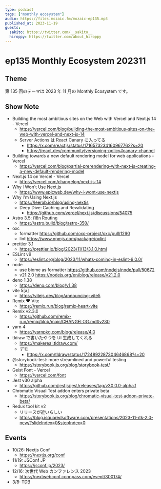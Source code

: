 ```yaml
---
type: podcast
tags: ["monthly ecosystem"]
audio: https://files.mozaic.fm/mozaic-ep135.mp3
published_at: 2023-11-19
guests:
  sakito: https://twitter.com/__sakito__
  hiroppy: https://twitter.com/about_hiroppy
---
```


# ep135 Monthly Ecosystem 202311

## Theme

第 135 回のテーマは 2023 年 11 月の Monthly Ecosystem です。

## Show Note

- Building the most ambitious sites on the Web with Vercel and Next.js 14 - Vercel
  - https://vercel.com/blog/building-the-most-ambitious-sites-on-the-web-with-vercel-and-next-js-14
  - Server Actions は React Canary に入ってる
    - https://x.com/reactjs/status/1716573234160967762?s=20
    - https://react.dev/community/versioning-policy#canary-channel
- Building towards a new default rendering model for web applications - Vercel
  - https://vercel.com/blog/partial-prerendering-with-next-js-creating-a-new-default-rendering-model
- Next.js 14 on Vercel - Vercel
  - https://vercel.com/changelog/next-js-14
- Why I Won't Use Next.js
  - https://www.epicweb.dev/why-i-wont-use-nextjs
- Why I'm Using Next.js
  - https://leerob.io/blog/using-nextjs
  - Deep Dive: Caching and Revalidating
    - https://github.com/vercel/next.js/discussions/54075
- Astro 3.5: i18n Routing
  - https://astro.build/blog/astro-350/
- oxc
  - formatter https://github.com/oxc-project/oxc/pull/1260
  - lint https://www.npmjs.com/package/oxlint
- prettier 3.1
  - https://prettier.io/blog/2023/11/13/3.1.0.html
- ESLint v9
  - https://eslint.org/blog/2023/11/whats-coming-in-eslint-9.0.0/
- node
  - use biome as formatter https://github.com/nodejs/node/pull/50672
  - v21.2.0 https://nodejs.org/en/blog/release/v21.2.0
- deno 1.38
  - https://deno.com/blog/v1.38
- vite 5[a]
  - https://vitejs.dev/blog/announcing-vite5
- Remix ❤️ Vite
  - https://remix.run/blog/remix-heart-vite
- Remix v2.3.0
  - https://github.com/remix-run/remix/blob/main/CHANGELOG.md#v230
- yarn 4
  - https://yarnpkg.com/blog/release/4.0
- tldraw で書いたやつを UI 生成してくれる
  - https://makereal.tldraw.com/
  - デモ
    - https://x.com/tldraw/status/1724892287304646868?s=20
- @storybook-test: more streamlined and powerful testing
  - https://storybook.js.org/blog/storybook-test/
- Geist Font - Vercel
  - https://vercel.com/font
- Jest v30 alpha
  - https://github.com/jestjs/jest/releases/tag/v30.0.0-alpha.1
- Chromatic Visual Test addon enters private beta
  - https://storybook.js.org/blog/chromatic-visual-test-addon-private-beta/
- Redux tool kit v2
  - リリースが近いらしい
  - https://blog.isquaredsoftware.com/presentations/2023-11-rtk-2.0-new/?slideIndex=0&stepIndex=0

## Events

- 10/26: Nextjs Conf
  - https://nextjs.org/conf
- 11/19: JSConf JP
  - https://jsconf.jp/2023/
- 12/16: 次世代 Web カンファレンス 2023
  - https://nextwebconf.connpass.com/event/300174/
- 3/8: TDB
